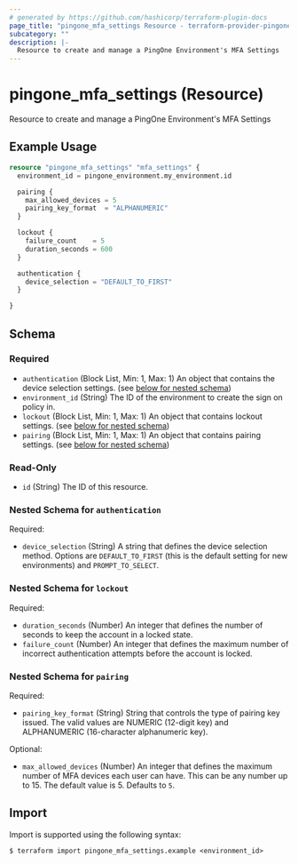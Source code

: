 ```yaml
---
# generated by https://github.com/hashicorp/terraform-plugin-docs
page_title: "pingone_mfa_settings Resource - terraform-provider-pingone"
subcategory: ""
description: |-
  Resource to create and manage a PingOne Environment's MFA Settings
---
```


# pingone_mfa_settings (Resource)

Resource to create and manage a PingOne Environment's MFA Settings

## Example Usage

```terraform
resource "pingone_mfa_settings" "mfa_settings" {
  environment_id = pingone_environment.my_environment.id

  pairing {
    max_allowed_devices = 5
    pairing_key_format  = "ALPHANUMERIC"
  }

  lockout {
    failure_count    = 5
    duration_seconds = 600
  }

  authentication {
    device_selection = "DEFAULT_TO_FIRST"
  }

}
```

<!-- schema generated by tfplugindocs -->
## Schema

### Required

- `authentication` (Block List, Min: 1, Max: 1) An object that contains the device selection settings. (see [below for nested schema](#nestedblock--authentication))
- `environment_id` (String) The ID of the environment to create the sign on policy in.
- `lockout` (Block List, Min: 1, Max: 1) An object that contains lockout settings. (see [below for nested schema](#nestedblock--lockout))
- `pairing` (Block List, Min: 1, Max: 1) An object that contains pairing settings. (see [below for nested schema](#nestedblock--pairing))

### Read-Only

- `id` (String) The ID of this resource.

<a id="nestedblock--authentication"></a>
### Nested Schema for `authentication`

Required:

- `device_selection` (String) A string that defines the device selection method. Options are `DEFAULT_TO_FIRST` (this is the default setting for new environments) and `PROMPT_TO_SELECT`.


<a id="nestedblock--lockout"></a>
### Nested Schema for `lockout`

Required:

- `duration_seconds` (Number) An integer that defines the number of seconds to keep the account in a locked state.
- `failure_count` (Number) An integer that defines the maximum number of incorrect authentication attempts before the account is locked.


<a id="nestedblock--pairing"></a>
### Nested Schema for `pairing`

Required:

- `pairing_key_format` (String) String that controls the type of pairing key issued. The valid values are NUMERIC (12-digit key) and ALPHANUMERIC (16-character alphanumeric key).

Optional:

- `max_allowed_devices` (Number) An integer that defines the maximum number of MFA devices each user can have. This can be any number up to 15. The default value is 5. Defaults to `5`.

## Import

Import is supported using the following syntax:

```shell
$ terraform import pingone_mfa_settings.example <environment_id>
```

